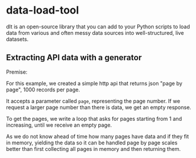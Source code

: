 # data-load-tool
dlt is an open-source library that you can add to your Python scripts to load data from various and often messy data sources into well-structured, live datasets.

## Extracting API data with a generator

Premise:

For this example, we created a simple http api that returns json "page by page",  1000 records per page.

It accepts a parameter called `page`, representing the page number.
If we request a larger page number than there is data, we get an empty response.

To get the pages, we write a loop that asks for pages starting from 1 and increasing, until we receive an empty page.

As we do not know ahead of time how many pages have data and if they fit in memory, yielding the data so it can be handled page by page scales better than first collecting all pages in memory and then returning them.
